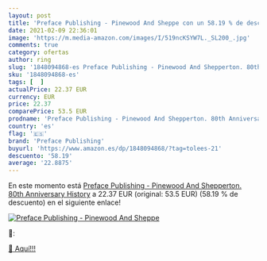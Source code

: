 ```yaml
---
layout: post
title: 'Preface Publishing - Pinewood And Sheppe con un 58.19 % de descuento'
date: 2021-02-09 22:36:01
image: 'https://m.media-amazon.com/images/I/519ncKSYW7L._SL200_.jpg'
comments: true
category: ofertas
author: ring
slug: '1848094868-es Preface Publishing - Pinewood And Shepperton. 80th...'
sku: '1848094868-es'
tags: [  ]
actualPrice: 22.37 EUR
currency: EUR
price: 22.37
comparePrice: 53.5 EUR
prodname: 'Preface Publishing - Pinewood And Shepperton. 80th Anniversary History'
country: 'es'
flag: '🇪🇸'
brand: 'Preface Publishing'
buyurl: 'https://www.amazon.es/dp/1848094868/?tag=tolees-21'
descuento: '58.19'
average: '22.8875'
---
```


En este momento está [Preface Publishing - Pinewood And Shepperton. 80th Anniversary History](https://www.amazon.es/dp/1848094868/?tag=tolees-21) a 22.37 EUR (original: 53.5 EUR) (58.19 %  de descuento) en el siguiente enlace!

[![Preface Publishing - Pinewood And Sheppe](https://m.media-amazon.com/images/I/519ncKSYW7L._SL200_.jpg)](https://www.amazon.es/dp/1848094868/?tag=tolees-21)

🔎:


[🛒 Aquí!!!](https://www.amazon.es/dp/1848094868/?tag=tolees-21)
